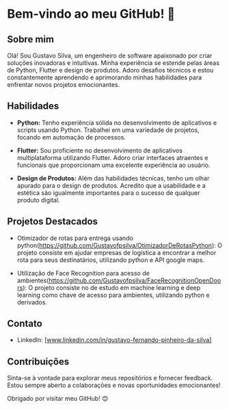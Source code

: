 # Bem-vindo ao meu GitHub! 👋

## Sobre mim

Olá! Sou Gustavo Silva, um engenheiro de software apaixonado por criar soluções inovadoras e intuitivas. Minha experiência se estende pelas áreas de Python, Flutter e design de produtos. Adoro desafios técnicos e estou constantemente aprendendo e aprimorando minhas habilidades para enfrentar novos projetos emocionantes.

## Habilidades

- **Python:** Tenho experiência sólida no desenvolvimento de aplicativos e scripts usando Python. Trabalhei em uma variedade de projetos, focando em automação de processos.

- **Flutter:** Sou proficiente no desenvolvimento de aplicativos multiplataforma utilizando Flutter. Adoro criar interfaces atraentes e funcionais que proporcionam uma excelente experiência ao usuário.

- **Design de Produtos:** Além das habilidades técnicas, tenho um olhar apurado para o design de produtos. Acredito que a usabilidade e a estética são igualmente importantes para o sucesso de qualquer produto digital.

## Projetos Destacados

- Otimizador de rotas para entrega usando python(https://github.com/Gustavofpsilva/OtimizadorDeRotasPython): O projeto consiste em ajudar empresas de logística a encontrar a melhor rota para seus destinatários, utilizando python e API google maps.

- Utilização de Face Recognition para acesso de ambientes(https://github.com/Gustavofpsilva/FaceRecognitionOpenDoors): O projeto consiste no de estudo em machine learning e deep learning como chave de acesso para ambientes, utilizando python e derivados.

## Contato

- LinkedIn: [www.linkedin.com/in/gustavo-fernando-pinheiro-da-silva]

## Contribuições

Sinta-se à vontade para explorar meus repositórios e fornecer feedback. Estou sempre aberto a colaborações e novas oportunidades emocionantes!

Obrigado por visitar meu GitHub! 😊
